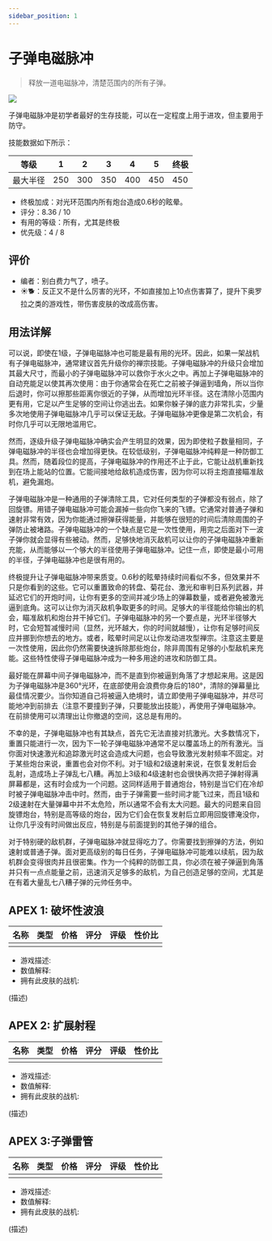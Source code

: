 ```yaml
---
sidebar_position: 1
---
```


# 子弹电磁脉冲

> 释放一道电磁脉冲，清楚范围内的所有子弹。

<img src="/terms/bemp.png" style={{zoom:1.25}}/>

子弹电磁脉冲是初学者最好的生存技能，可以在一定程度上用于进攻，但主要用于防守。

技能数据如下所示：

| 等级     | 1    | 2    | 3    | 4    | 5    | 终极 |
| -------- | ---- | ---- | ---- | ---- | ---- | ---- |
| 最大半径 | 250  | 300  | 350  | 400  | 450  | 450  |

- 终极加成：对光环范围内所有炮台造成0.6秒的眩晕。
- 评分：8.36 / 10
- 有用的等级：所有，尤其是终极
- 优先级：4 / 8

## 评价

- 编者：别白费力气了，喷子。
- ☀🐕：反正又不是什么厉害的光环，不如直接加上10点伤害算了，提升下奥罗拉之类的游戏性，带伤害皮肤的改成高伤害。

## 用法详解

可以说，即使在1级，子弹电磁脉冲也可能是最有用的光环。因此，如果一架战机有子弹电磁脉冲，通常建议首先升级你的禅宗技能。子弹电磁脉冲的升级只会增加其最大尺寸，而最小的子弹电磁脉冲可以救你于水火之中。再加上子弹电磁脉冲的自动充能足以使其再次使用：由于你通常会在死亡之前被子弹逼到墙角，所以当你后退时，你可以擦那些距离你很近的子弹，从而增加光环半径。这在清除小范围内更有用，它足以产生足够的空间让你逃出去。如果你躲子弹的底力非常扎实，少量多次地使用子弹电磁脉冲几乎可以保证无敌。子弹电磁脉冲更像是第二次机会，有时你几乎可以无限地滥用它。

然而，逐级升级子弹电磁脉冲确实会产生明显的效果，因为即使粒子数量相同，子弹电磁脉冲的半径也会增加得更快。在较低级别，子弹电磁脉冲纯粹是一种防御工具。然而，随着段位的提高，子弹电磁脉冲的作用还不止于此，它能让战机重新找到在场上能站的位置。它能间接地给敌机造成伤害，因为你可以将主炮直接瞄准敌机，避免漏炮。

子弹电磁脉冲是一种通用的子弹清除工具，它对任何类型的子弹都没有弱点，除了回旋镖。用错子弹电磁脉冲可能会漏掉一些向你飞来的飞镖。它通常对普通子弹和速射非常有效，因为你能通过擦弹获得能量，并能够在很短的时间后清除周围的子弹防止被堵路。子弹电磁脉冲的一个缺点是它是一次性使用，用完之后面对下一波子弹你就会显得有些被动。然而，足够快地消灭敌机可以让你的子弹电磁脉冲重新充能，从而能够以一个够大的半径使用子弹电磁脉冲。记住一点，即使是最小可用的半径，子弹电磁脉冲也是很有用的。

终极提升让子弹电磁脉冲带来质变。0.6秒的眩晕持续时间看似不多，但效果并不只是你看到的这些。它可以重置致命的转盘、菊花台、激光和审判日系列武器，并延迟它们的开炮时间，让你有更多的空间并减少场上的弹幕数量，或者避免被激光逼到底角。这可以让你为消灭敌机争取更多的时间。足够大的半径能给你输出的机会，瞄准敌机和炮台并干掉它们。子弹电磁脉冲的另一个要点是，光环半径够大时，它会短暂减慢时间（显然，光环越大，你的时间就越慢），让你有足够时间反应并挪到你想去的地方。或者，眩晕时间足以让你发动进攻型禅宗。注意这主要是一次性使用，因此你仍然需要快速拆除那些炮台，除非周围有足够的小型敌机来充能。这些特性使得子弹电磁脉冲成为一种多用途的进攻和防御工具。

最好能在屏幕中间子弹电磁脉冲，而不是直到你被逼到角落了才想起来用。这是因为子弹电磁脉冲是360°光环，在底部使用会浪费你身后的180°，清除的弹幕量比最佳情况要少。当你知道自己将被逼入绝境时，请立即使用子弹电磁脉冲，并尽可能地冲到前排去（注意不要撞到子弹，只要能放出技能），再使用子弹电磁脉冲。在前排使用可以清理出让你撤退的空间，这总是有用的。

不幸的是，子弹电磁脉冲也有其缺点，首先它无法直接对抗激光。大多数情况下，重置只能进行一次，因为下一轮子弹电磁脉冲通常不足以覆盖场上的所有激光。当你面对快速激光和追踪激光时这会造成大问题，也会导致激光发射频率不固定。对于某些炮台来说，重置也会对你不利。对于1级和2级速射来说，在恢复发射后会乱射，造成场上子弹乱七八糟。再加上3级和4级速射也会很快再次把子弹射得满屏幕都是，这有时会成为一个问题。这同样适用于普通炮台，特别是当它们在冷却时被子弹电磁脉冲击中时。然而，由于子弹需要一些时间才能飞过来，而且1级和2级速射在大量弹幕中并不太危险，所以通常不会有太大问题。最大的问题来自回旋镖炮台，特别是高等级的炮台，因为它们会在恢复发射后立即用回旋镖淹没你，让你几乎没有时间做出反应，特别是与前面提到的其他子弹的组合。

对于特别硬的敌机群，子弹电磁脉冲就显得吃力了。你需要找到擦弹的方法，例如速射或普通子弹。面对更高级别的每日任务，子弹电磁脉冲可能难以续航，因为敌机群会变得很肉并且很密集。作为一个纯粹的防御工具，你必须在被子弹逼到角落并只有一点点能量之前，迅速消灭足够多的敌机，为自己创造足够的空间，尤其是在有着大量乱七八糟子弹的元帅任务中。

## APEX 1: 破坏性波浪

| 名称 | 类型 | 价格 | 评分 | 评级 | 性价比 |
| ---- | ---- | ---- | ---- | ---- | ------ |
|      |      |      |      |      |        |

- 游戏描述:
- 数值解释:
- 拥有此皮肤的战机:

(描述)

## APEX 2: 扩展射程

| 名称 | 类型 | 价格 | 评分 | 评级 | 性价比 |
| ---- | ---- | ---- | ---- | ---- | ------ |
|      |      |      |      |      |        |

- 游戏描述:
- 数值解释:
- 拥有此皮肤的战机:

(描述)

## APEX 3:子弹雷管

| 名称 | 类型 | 价格 | 评分 | 评级 | 性价比 |
| ---- | ---- | ---- | ---- | ---- | ------ |
|      |      |      |      |      |        |

- 游戏描述:
- 数值解释:
- 拥有此皮肤的战机:

(描述)

